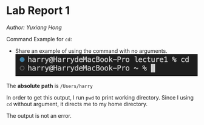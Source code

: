 # Lab Report 1

*Author: Yuxiang Hong*

Command Example for `cd`:

* Share an example of using the command with no arguments.
![Image](cdNoPara.jpg)

The **absolute path** is `/Users/harry`

In order to get this output, I run `pwd` to print working directory. Since I using `cd` without argument, it directs me to my home directory.

The output is not an error.
